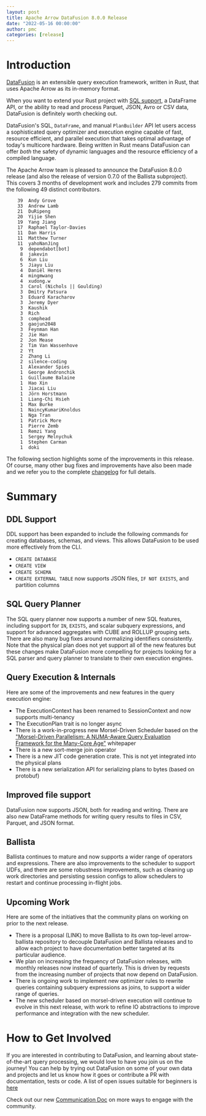 ```yaml
---
layout: post
title: Apache Arrow DataFusion 8.0.0 Release
date: "2022-05-16 00:00:00"
author: pmc
categories: [release]
---
```

<!--
{% comment %}
Licensed to the Apache Software Foundation (ASF) under one or more
contributor license agreements.  See the NOTICE file distributed with
this work for additional information regarding copyright ownership.
The ASF licenses this file to you under the Apache License, Version 2.0
(the "License"); you may not use this file except in compliance with
the License.  You may obtain a copy of the License at

http://www.apache.org/licenses/LICENSE-2.0

Unless required by applicable law or agreed to in writing, software
distributed under the License is distributed on an "AS IS" BASIS,
WITHOUT WARRANTIES OR CONDITIONS OF ANY KIND, either express or implied.
See the License for the specific language governing permissions and
limitations under the License.
{% endcomment %}
-->

# Introduction

[DataFusion](https://arrow.apache.org/datafusion/) is an extensible query execution framework, written in Rust, that 
uses Apache Arrow as its in-memory format.

When you want to extend your Rust project with [SQL support](https://arrow.apache.org/datafusion/user-guide/sql/sql_status.html), 
a DataFrame API, or the ability to read and process Parquet, JSON, Avro or CSV data, DataFusion is definitely worth 
checking out.

DataFusion's  SQL, `DataFrame`, and manual `PlanBuilder` API let users access a sophisticated query optimizer and 
execution engine capable of fast, resource efficient, and parallel execution that takes optimal advantage of 
today's multicore hardware. Being written in Rust means DataFusion can offer *both* the safety of dynamic languages and 
the resource efficiency of a compiled language.

The Apache Arrow team is pleased to announce the DataFusion 8.0.0 release (and also the release of version 0.7.0 of 
the Ballista subproject). This covers 3 months of development work and includes 279 commits from the following 49 
distinct contributors.

<!--
$ git log --pretty=oneline 7.0.0..8.0.0 datafusion datafusion-cli datafusion-examples ballista ballista-cli ballista-examples | wc -l
279

$ git shortlog -sn 7.0.0..8.0.0 datafusion datafusion-cli datafusion-examples ballista ballista-cli ballista-examples | wc -l
49

(feynman han, feynman.h, Feynman Han were assumed to be the same person)
-->

```
    39  Andy Grove
    33  Andrew Lamb
    21  DuRipeng
    20  Yijie Shen
    19  Yang Jiang
    17  Raphael Taylor-Davies
    11  Dan Harris
    11  Matthew Turner
    11  yahoNanJing
     9  dependabot[bot]
     8  jakevin
     6  Kun Liu
     5  Jiayu Liu
     4  Daniël Heres
     4  mingmwang
     4  xudong.w
     3  Carol (Nichols || Goulding)
     3  Dmitry Patsura
     3  Eduard Karacharov
     3  Jeremy Dyer
     3  Kaushik
     3  Rich
     3  comphead
     3  gaojun2048
     3  Feynman Han
     2  Jie Han
     2  Jon Mease
     2  Tim Van Wassenhove
     2  Yt
     2  Zhang Li
     2  silence-coding
     1  Alexander Spies
     1  George Andronchik
     1  Guillaume Balaine
     1  Hao Xin
     1  Jiacai Liu
     1  Jörn Horstmann
     1  Liang-Chi Hsieh
     1  Max Burke
     1  NaincyKumariKnoldus
     1  Nga Tran
     1  Patrick More
     1  Pierre Zemb
     1  Remzi Yang
     1  Sergey Melnychuk
     1  Stephen Carman
     1  doki
```

The following section highlights some of the improvements in this release. Of course, many other bug fixes and 
improvements have also been made and we refer you to the complete 
[changelog](https://github.com/apache/arrow-datafusion/blob/8.0.0/datafusion/CHANGELOG.md) for full details.

# Summary

## DDL Support

DDL support has been expanded to include the following commands for creating databases, schemas, and views. This 
allows DataFusion to be used more effectively from the CLI.

- `CREATE DATABASE`
- `CREATE VIEW`
- `CREATE SCHEMA`
- `CREATE EXTERNAL TABLE` now supports JSON files, `IF NOT EXISTS`, and partition columns

## SQL Query Planner

The SQL query planner now supports a number of new SQL features, including support for `IN`, `EXISTS`, and scalar 
subquery expressions, and support for advanced aggregates with CUBE and ROLLUP grouping sets. There are also many 
bug fixes around normalizing identifiers consistently. Note that the physical plan does not yet support all of the 
new features but these changes make DataFusion more compelling for projects looking for a SQL parser and query 
planner to translate to their own execution engines.

## Query Execution & Internals

Here are some of the improvements and new features in the query execution engine:

- The ExecutionContext has been renamed to SessionContext and now supports multi-tenancy
- The ExecutionPlan trait is no longer async
- There is a work-in-progress new Morsel-Driven Scheduler based on the ["Morsel-Driven Parallelism: A NUMA-Aware Query
  Evaluation Framework for the Many-Core Age"](https://15721.courses.cs.cmu.edu/spring2016/papers/p743-leis.pdf) whitepaper
- There is a new sort-merge join operator
- There is a new JIT code generation crate. This is not yet integrated into the physical plans
- There is a new serialization API for serializing plans to bytes (based on protobuf)

## Improved file support

DataFusion now supports JSON, both for reading and writing. There are also new DataFrame methods for writing query 
results to files in CSV, Parquet, and JSON format.

## Ballista

Ballista continues to mature and now supports a wider range of operators and expressions. There are also improvements 
to the scheduler to support UDFs, and there are some robustness improvements, such as cleaning up work directories 
and persisting session configs to allow schedulers to restart and continue processing in-flight jobs.

## Upcoming Work

Here are some of the initiatives that the community plans on working on prior to the next release.

- There is a proposal (LINK) to move Ballista to its own top-level arrow-ballista repository to decouple DataFusion 
and Ballista releases and to allow each project to have documentation better targeted at its particular audience.
- We plan on increasing the frequency of DataFusion releases, with monthly releases now instead of quarterly. This 
  is driven by requests from the increasing number of projects that now depend on DataFusion.
- There is ongoing work to implement new optimizer rules to rewrite queries containing subquery expressions as 
  joins, to support a wider range of queries.
- The new scheduler based on morsel-driven execution will continue to evolve in this next release, with work to 
 refine IO abstractions to improve performance and integration with the new scheduler.

# How to Get Involved

If you are interested in contributing to DataFusion, and learning about state-of-the-art query processing, we would 
love to have you join us on the journey! You can help by trying out DataFusion on some of your own data and projects 
and let us know how it goes or contribute a PR with documentation, tests or code. A list of open issues suitable 
for beginners is [here](https://github.com/apache/arrow-datafusion/issues?q=is%3Aissue+is%3Aopen+label%3A%22good+first+issue%22)

Check out our new [Communication Doc](https://arrow.apache.org/datafusion/community/communication.html) on more
ways to engage with the community.
